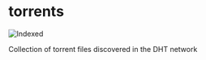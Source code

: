 torrents 
========
![Indexed](https://img.shields.io/badge/indexed-145915-blue)

Collection of torrent files discovered in the DHT network
